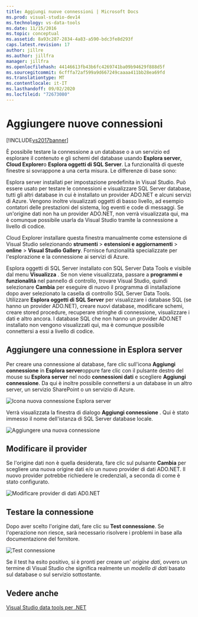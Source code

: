 ```yaml
---
title: Aggiungi nuove connessioni | Microsoft Docs
ms.prod: visual-studio-dev14
ms.technology: vs-data-tools
ms.date: 11/15/2016
ms.topic: conceptual
ms.assetid: 8a93c287-2834-4a83-a590-bdc3fe8d293f
caps.latest.revision: 17
author: jillre
ms.author: jillfra
manager: jillfra
ms.openlocfilehash: 44146613fb43b6fc4269741ba09b94629f888d5f
ms.sourcegitcommit: 6cfffa72af599a9d667249caaaa411bb28ea69fd
ms.translationtype: MT
ms.contentlocale: it-IT
ms.lasthandoff: 09/02/2020
ms.locfileid: "72673080"
---
```

# <a name="add-new-connections"></a>Aggiungere nuove connessioni
[!INCLUDE[vs2017banner](../includes/vs2017banner.md)]

È possibile testare la connessione a un database o a un servizio ed esplorare il contenuto e gli schemi del database usando **Esplora server**, **Cloud Explorer**o **Esplora oggetti di SQL Server**. La funzionalità di queste finestre si sovrappone a una certa misura. Le differenze di base sono:

 Esplora server installati per impostazione predefinita in Visual Studio. Può essere usato per testare le connessioni e visualizzare SQL Server database, tutti gli altri database in cui è installato un provider ADO.NET e alcuni servizi di Azure. Vengono inoltre visualizzati oggetti di basso livello, ad esempio contatori delle prestazioni del sistema, log eventi e code di messaggi. Se un'origine dati non ha un provider ADO.NET, non verrà visualizzata qui, ma è comunque possibile usarla da Visual Studio tramite la connessione a livello di codice.

 Cloud Explorer installare questa finestra manualmente come estensione di Visual Studio selezionando **strumenti**  >  **estensioni e aggiornamenti**  >  **online**  >  **Visual Studio Gallery**. Fornisce funzionalità specializzate per l'esplorazione e la connessione ai servizi di Azure.

 Esplora oggetti di SQL Server installato con SQL Server Data Tools e visibile dal menu **Visualizza** . Se non viene visualizzata, passare a **programmi e funzionalità** nel pannello di controllo, trovare Visual Studio, quindi selezionare **Cambia** per eseguire di nuovo il programma di installazione dopo aver selezionato la casella di controllo SQL Server Data Tools. Utilizzare **Esplora oggetti di SQL Server** per visualizzare i database SQL (se hanno un provider ADO.NET), creare nuovi database, modificare schemi, creare stored procedure, recuperare stringhe di connessione, visualizzare i dati e altro ancora. I database SQL che non hanno un provider ADO.NET installato non vengono visualizzati qui, ma è comunque possibile connettersi a essi a livello di codice.

## <a name="add-a-connection-in-server-explorer"></a>Aggiungere una connessione in Esplora server
 Per creare una connessione al database, fare clic sull'icona **Aggiungi connessione** in **Esplora server**oppure fare clic con il pulsante destro del mouse su **Esplora server** nel nodo **connessioni dati** e scegliere **Aggiungi connessione**. Da qui è inoltre possibile connettersi a un database in un altro server, un servizio SharePoint o un servizio di Azure.

 ![Icona nuova connessione Esplora server](../data-tools/media/raddata-server-explorer-new-connection-icon.png "raddata Esplora server nuova icona di connessione")

 Verrà visualizzata la finestra di dialogo **Aggiungi connessione** . Qui è stato immesso il nome dell'istanza di SQL Server database locale.

 ![Aggiungere una nuova connessione](../data-tools/media/raddata-add-new-connection-dialog.png "Finestra di dialogo Aggiungi nuova connessione di raddata")

## <a name="change-the-provider"></a>Modificare il provider
 Se l'origine dati non è quella desiderata, fare clic sul pulsante **Cambia** per scegliere una nuova origine dati e/o un nuovo provider di dati ADO.NET. Il nuovo provider potrebbe richiedere le credenziali, a seconda di come è stato configurato.

 ![Modificare provider di dati AD0.NET](../data-tools/media/raddata-change-ad0-net-data-provider.png "raddata modificare AD0.NET provider di dati")

## <a name="test-the-connection"></a>Testare la connessione
 Dopo aver scelto l'origine dati, fare clic su **Test connessione**. Se l'operazione non riesce, sarà necessario risolvere i problemi in base alla documentazione del fornitore.

 ![Test connessione](../data-tools/media/raddata-test-connection.png "Connessione test raddata")

 Se il test ha esito positivo, si è pronti per creare un' *origine dati*, ovvero un termine di Visual Studio che significa realmente un *modello di dati* basato sul database o sul servizio sottostante.

## <a name="see-also"></a>Vedere anche
 [Visual Studio data tools per .NET](../data-tools/visual-studio-data-tools-for-dotnet.md)

